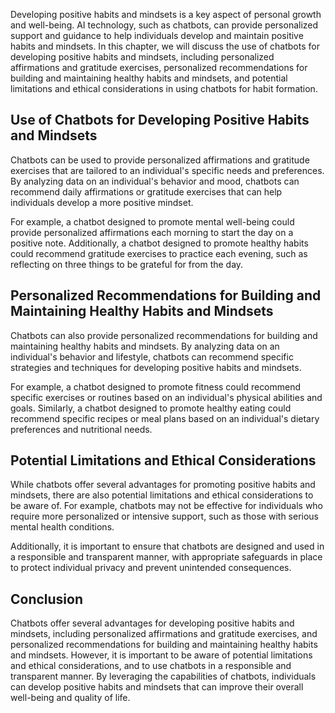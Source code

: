 
Developing positive habits and mindsets is a key aspect of personal growth and well-being. AI technology, such as chatbots, can provide personalized support and guidance to help individuals develop and maintain positive habits and mindsets. In this chapter, we will discuss the use of chatbots for developing positive habits and mindsets, including personalized affirmations and gratitude exercises, personalized recommendations for building and maintaining healthy habits and mindsets, and potential limitations and ethical considerations in using chatbots for habit formation.

Use of Chatbots for Developing Positive Habits and Mindsets
-----------------------------------------------------------

Chatbots can be used to provide personalized affirmations and gratitude exercises that are tailored to an individual's specific needs and preferences. By analyzing data on an individual's behavior and mood, chatbots can recommend daily affirmations or gratitude exercises that can help individuals develop a more positive mindset.

For example, a chatbot designed to promote mental well-being could provide personalized affirmations each morning to start the day on a positive note. Additionally, a chatbot designed to promote healthy habits could recommend gratitude exercises to practice each evening, such as reflecting on three things to be grateful for from the day.

Personalized Recommendations for Building and Maintaining Healthy Habits and Mindsets
-------------------------------------------------------------------------------------

Chatbots can also provide personalized recommendations for building and maintaining healthy habits and mindsets. By analyzing data on an individual's behavior and lifestyle, chatbots can recommend specific strategies and techniques for developing positive habits and mindsets.

For example, a chatbot designed to promote fitness could recommend specific exercises or routines based on an individual's physical abilities and goals. Similarly, a chatbot designed to promote healthy eating could recommend specific recipes or meal plans based on an individual's dietary preferences and nutritional needs.

Potential Limitations and Ethical Considerations
------------------------------------------------

While chatbots offer several advantages for promoting positive habits and mindsets, there are also potential limitations and ethical considerations to be aware of. For example, chatbots may not be effective for individuals who require more personalized or intensive support, such as those with serious mental health conditions.

Additionally, it is important to ensure that chatbots are designed and used in a responsible and transparent manner, with appropriate safeguards in place to protect individual privacy and prevent unintended consequences.

Conclusion
----------

Chatbots offer several advantages for developing positive habits and mindsets, including personalized affirmations and gratitude exercises, and personalized recommendations for building and maintaining healthy habits and mindsets. However, it is important to be aware of potential limitations and ethical considerations, and to use chatbots in a responsible and transparent manner. By leveraging the capabilities of chatbots, individuals can develop positive habits and mindsets that can improve their overall well-being and quality of life.
